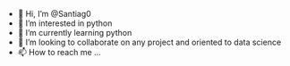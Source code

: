 - 👋 Hi, I’m @Santiag0
- 👀 I’m interested in python
- 🌱 I’m currently learning python
- 💞️ I’m looking to collaborate on any project and oriented to data science
- 📫 How to reach me ...

<!---
Santiag0/Santiag0 is a ✨ special ✨ repository because its `README.md` (this file) appears on your GitHub profile.
You can click the Preview link to take a look at your changes.
--->
